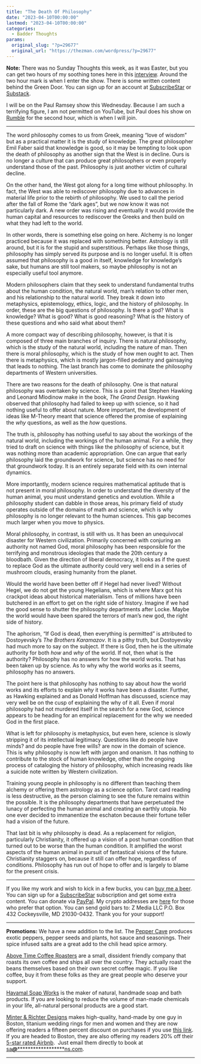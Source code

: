 ```yaml
---
title: "The Death Of Philosophy"
date: "2023-04-10T00:00:00"
lastmod: "2023-04-10T00:00:00"
categories:
  - Badder Thoughts
params:
  original_slug: "?p=29677"
  original_url: "https://thezman.com/wordpress/?p=29677"
---
```


**Note:** There was no Sunday Thoughts this week, as it was Easter, but
you can get two hours of my soothing tones here in this <a
href="https://bloodsatellite.ca/2023/04/212-the-5-am-man-behind-the-curtain-which-means-ilu-in-the-charismatic-pastor-who-thinks-you-get-anything/"
rel="noopener" target="_blank">interview</a>. Around the two hour mark
is when I enter the show. There is some written content behind the Green
Door. You can sign up for an account at
<a href="https://www.subscribestar.com/the-z-blog" rel="noopener"
target="_blank">SubscribeStar</a> or
<a href="https://thedissident.substack.com/" rel="noopener"
target="_blank">Substack</a>.

I will be on the Paul Ramsey show this Wednesday. Because I am such a
terrifying figure, I am not permitted on YouTube, but Paul does his show
on <a href="https://rumble.com/c/RAMZPAUL" rel="noopener"
target="_blank">Rumble</a> for the second hour, which is when I will
join.

------------------------------------------------------------------------

The word philosophy comes to us from Greek, meaning “love of wisdom” but
as a practical matter it is the study of knowledge. The great
philosopher Emil Faber said that knowledge is good, so it may be
tempting to look upon the death of philosophy as another sign that the
West is in decline. Ours is no longer a culture that can produce great
philosophers or even properly understand those of the past. Philosophy
is just another victim of cultural decline.

On the other hand, the West got along for a long time without
philosophy. In fact, the West was able to rediscover philosophy due to
advances in material life prior to the rebirth of philosophy. We used to
call the period after the fall of Rome the “dark ages”, but we now know
it was not particularly dark. A new order was rising and eventually it
would provide the human capital and resources to rediscover the Greeks
and then build on what they had left to the world.

In other words, there is something else going on here. Alchemy is no
longer practiced because it was replaced with something better.
Astrology is still around, but it is for the stupid and superstitious.
Perhaps like those things, philosophy has simply served its purpose and
is no longer useful. It is often assumed that philosophy is a good in
itself, knowledge for knowledge’s sake, but humans are still tool
makers, so maybe philosophy is not an especially useful tool anymore.

Modern philosophers claim that they seek to understand fundamental
truths about the human condition, the natural world, man’s relation to
other men, and his relationship to the natural world. They break it down
into metaphysics, epistemology, ethics, logic, and the history of
philosophy. In order, these are the big questions of philosophy. Is
there a god? What is knowledge? What is good? What is good reasoning?
What is the history of these questions and who said what about them?

A more compact way of describing philosophy, however, is that it is
composed of three main branches of inquiry. There is natural philosophy,
which is the study of the natural world, including the nature of man.
Then there is moral philosophy, which is the study of how men ought to
act. Then there is metaphysics, which is mostly jargon-filled pedantry
and gainsaying that leads to nothing. The last branch has come to
dominate the philosophy departments of Western universities.

There are two reasons for the death of philosophy. One is that natural
philosophy was overtaken by science. This is a point that Stephen
Hawking and Leonard Mlodinow make in the book, *The Grand Design*.
Hawking observed that philosophy had failed to keep up with science, so
it had nothing useful to offer about nature. More important, the
development of ideas like M-Theory meant that science offered the
promise of explaining the *why* questions, as well as the *how*
questions.

The truth is, philosophy has nothing useful to say about the workings of
the natural world, including the workings of the human animal. For a
while, they tried to draft on science with things like the philosophy of
science, but it was nothing more than academic appropriation. One can
argue that early philosophy laid the groundwork for science, but science
has no need for that groundwork today. It is an entirely separate field
with its own internal dynamics.

More importantly, modern science requires mathematical aptitude that is
not present in moral philosophy. In order to understand the diversity of
the human animal, you must understand genetics and evolution. While a
philosophy student can dabble in those areas, his primary field of study
operates outside of the domains of math and science, which is why
philosophy is no longer relevant to the human sciences. This gap becomes
much larger when you move to physics.

Moral philosophy, in contrast, is still with us. It has been an
unequivocal disaster for Western civilization. Primarily concerned with
conjuring an authority not named God, moral philosophy has been
responsible for the terrifying and monstrous ideologies that made the
20th century a bloodbath. Given the direction of liberal democracy, it
looks as if the quest to replace God as the ultimate authority could
very well end in a series of mushroom clouds, erasing humanity from the
planet.

Would the world have been better off if Hegel had never lived? Without
Hegel, we do not get the young Hegelians, which is where Marx got his
crackpot ideas about historical materialism. Tens of millions have been
butchered in an effort to get on the right side of history. Imagine if
we had the good sense to shutter the philosophy departments after Locke.
Maybe the world would have been spared the terrors of man’s new god, the
right side of history.

The aphorism, “If God is dead, then everything is permitted” is
attributed to Dostoyevsky’s *The Brothers Karamazov*. It is a pithy
truth, but Dostoyevsky had much more to say on the subject. If there is
God, then he is the ultimate authority for both *how* and *why* of the
world. If not, then what is the authority? Philosophy has no answers for
how the world works. That has been taken up by science. As to why why
the world works as it seems, philosophy has no answers.

The point here is that philosophy has nothing to say about *how* the
world works and its efforts to explain *why* it works have been a
disaster. Further, as Hawking explained and as Donald Hoffman has
discussed, science may very well be on the cusp of explaining the why of
it all. Even if moral philosophy had not murdered itself in the search
for a new God, science appears to be heading for an empirical
replacement for the why we needed God in the first place.

What is left for philosophy is metaphysics, but even here, science is
slowly stripping it of its intellectual legitimacy. Questions like do
people have minds? and do people have free wills? are now in the domain
of science. This is why philosophy is now left with jargon and onanism.
It has nothing to contribute to the stock of human knowledge, other than
the ongoing process of cataloging the history of philosophy, which
increasing reads like a suicide note written by Western civilization.

Training young people in philosophy is no different than teaching them
alchemy or offering them astrology as a science option. Tarot card
reading is less destructive, as the person claiming to see the future
remains within the possible. It is the philosophy departments that have
perpetuated the lunacy of perfecting the human animal and creating an
earthly utopia. No one ever decided to immanentize the eschaton because
their fortune teller had a vision of the future.

That last bit is why philosophy is dead. As a replacement for religion,
particularly Christianity, it offered up a vision of a post human
condition that turned out to be worse than the human condition. It
amplified the worst aspects of the human animal in pursuit of
fantastical visions of the future. Christianity staggers on, because it
still can offer hope, regardless of conditions. Philosophy has run out
of hope to offer and is largely to blame for the present crisis.

------------------------------------------------------------------------

If you like my work and wish to kick in a few bucks, you can
<a href="https://www.buymeacoffee.com/mujolulu" rel="noopener"
target="_blank">buy me a beer</a>. You can sign up for a
<a href="https://www.subscribestar.com/the-z-blog" rel="noopener"
target="_blank">SubscribeStar</a> subscription and get some extra
content. You can donate via <a
href="https://www.paypal.com/donate/?cmd=_s-xclick&amp;hosted_button_id=UDAS2Q8JYA6CN&amp;source=url"
rel="noopener" target="_blank">PayPal</a>. My crypto addresses are
<a href="https://thezman.com/wordpress/?page_id=22713" rel="noopener"
target="_blank">here</a> for those who prefer that option. You can send
gold bars to: Z Media LLC P.O. Box 432 Cockeysville, MD 21030-0432.
Thank you for your support!

------------------------------------------------------------------------

**Promotions:** We have a new addition to the list. The
<a href="https://peppercave.com/shop/ols/products" rel="noopener"
target="_blank">Pepper Cave</a> produces exotic peppers, pepper seeds
and plants, hot sauce and seasonings. Their spice infused salts are a
great add to the chili head spice armory.

<a href="https://abovetimecoffee.com/" rel="noopener"
target="_blank">Above Time Coffee Roasters</a> are a small, dissident
friendly company that roasts its own coffee and ships all over the
country. They actually roast the beans themselves based on their own
secret coffee magic. If you like coffee, buy it from these folks as they
are great people who deserve your support.

<a href="https://havamalsoapworks.com/" rel="noopener"
target="_blank">Havamal Soap Works</a> is the maker of natural, handmade
soap and bath products. If you are looking to reduce the volume of
man-made chemicals in your life, all-natural personal products are a
good start.

<a href="https://www.minterandrichterdesigns.com/"
rel="noreferrer nofollow noopener" target="_blank">Minter &amp; Richter
Designs</a> makes high-quality, hand-made by one guy in Boston, titanium
wedding rings for men and women and they are now offering readers a
fifteen percent discount on purchases if you use
<a href="https://www.minterandrichterdesigns.com/discount/ZMAN"
rel="noreferrer nofollow noopener" target="_blank">this link</a>.
<span class="highlight"><span class="colour"><span class="font"><span class="size">If
you are headed to Boston, they are also offering my readers 20% off
their <a
href="https://www.airbnb.com/users/7988017/listings?user_id=7988017&amp;s=3"
rel="noopener noreferrer" target="_blank">5-star rated Airbnb</a>.  Just
email them directly to book at
<a href="mailto:sa***@*********************ns.com"
data-original-string="RxKqJMSxDLOCHKcB6v4O1A==cb7Cs/CmeWxHwvIj3MiPJdEVS1gOoX35sFbSvVFwK0LxGDEQPjsnAujs1uY1LC42OKR"><span
class="apbct-email-encoder"
data-original-string="WaSxZ96Os7EoZNCWBd5fxA==cb7xQfPd0byvsJ65pfB8ZIoyB5Cv6ZTbiRe6YwETRIQJ/btppP0rxxcoQOq3uV/qNul"
title="This contact has been encoded by Anti-Spam by CleanTalk. Click to decode. To finish the decoding make sure that JavaScript is enabled in your browser.">sa<span
class="apbct-blur">***</span>@<span
class="apbct-blur">*********************</span>ns.com</span></a>.</span></span></span></span>

------------------------------------------------------------------------
